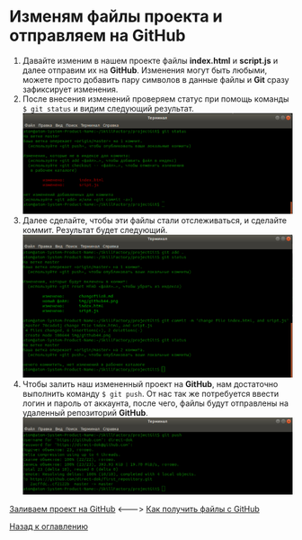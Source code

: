 # Изменям файлы проекта и отправляем на GitHub

1. Давайте изменим в нашем проекте файлы **index.html** и **script.js** и далее отправим их на **GitHub**. Изменения могут быть любыми, можете просто добавить пару символов в данные файлы и **Git** сразу зафиксирует изменения.  
2. После внесения изменений проверяем статус при помощь команды `$ git status` и видим следующий результат.  
![Видим измененные файлы](./img/github44.png "Результат команды git status")  
3. Далее сделайте, чтобы эти файлы стали отслеживаться, и сделайте коммит. Результат будет следующий.  
![Результат коммита](./img/github45.png "Делаем коммит")  
4. Чтобы залить наш измененный проект на **GitHub**, нам достаточно выполнить команду `$ git push`. От нас так же потребуется ввести логин и пароль от аккаунта, после чего, файлы будут отправлены на удаленный репозиторий **GitHub**.  
![Отправили обновленные файлы на GitHub](./img/github46.png "Отправка файлов в репозиторий")  

[Заливаем проект на GitHub](gitHub7.md "Нажмите, чтобы перейти в предыдущей главе") <---> [Как получить файлы с GitHub](getFile9.md "Нажмите, чтобы перейти к следующей части")

[Назад к оглавлению](readme.md "Нажмите, чтобы перейти к содержанию")